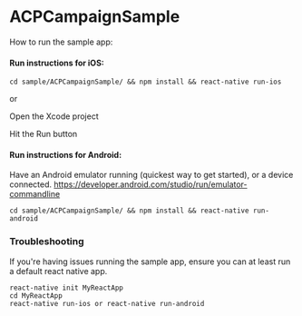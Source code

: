 # ACPCampaignSample

How to run the sample app:


#### Run instructions for iOS:

```
cd sample/ACPCampaignSample/ && npm install && react-native run-ios
```
or

Open the Xcode project

Hit the Run button

#### Run instructions for Android:

Have an Android emulator running (quickest way to get started), or a device connected. https://developer.android.com/studio/run/emulator-commandline

```
cd sample/ACPCampaignSample/ && npm install && react-native run-android
```

### Troubleshooting

If you're having issues running the sample app, ensure you can at least run a default react native app.

```
react-native init MyReactApp
cd MyReactApp
react-native run-ios or react-native run-android
```
